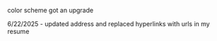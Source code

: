 color scheme got an upgrade

6/22/2025 - updated address and replaced hyperlinks with urls in my resume